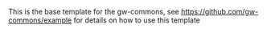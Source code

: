This is the base template for the gw-commons, see https://github.com/gw-commons/example for details on how to use this template
